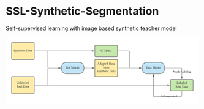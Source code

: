 # SSL-Synthetic-Segmentation

Self-supervised learning with image based synthetic teacher model

![architecture](./docs/architecture.png)
